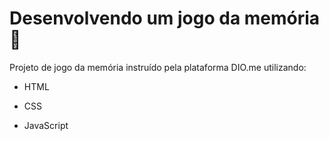 # Desenvolvendo um jogo da memória :brain:

Projeto de jogo da memória instruído pela plataforma DIO.me utilizando:

* HTML

* CSS

* JavaScript
